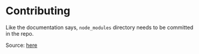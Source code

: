 # Contributing

Like the documentation says, `node_modules` directory needs to be committed in the repo.

Source: [here](https://docs.github.com/en/actions/creating-actions/creating-a-javascript-action#commit-tag-and-push-your-action-to-github)
